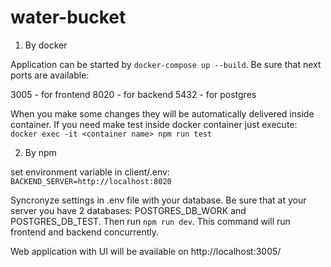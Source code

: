 # water-bucket

1. By docker

Application can be started by `docker-compose up --build`.
Be sure that next ports are available:

3005 - for frontend
8020 - for backend
5432 - for postgres

When you make some changes they will be automatically delivered inside container.
If you need make test inside docker container just execute:
`docker exec -it <container name> npm run test`

2. By npm

set environment variable in client/.env:
`BACKEND_SERVER=http://localhost:8020`

Syncronyze settings in .env file with your database.
Be sure that at your server you have 2 databases: POSTGRES_DB_WORK and POSTGRES_DB_TEST. 
Then run `npm run dev`. This command will run frontend and backend concurrently.

Web application with UI will be available on http://localhost:3005/

